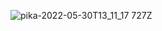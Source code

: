 
![pika-2022-05-30T13_11_17 727Z](https://user-images.githubusercontent.com/75903935/170999414-8299e402-9006-449b-a62d-1a8a7676b526.png)
